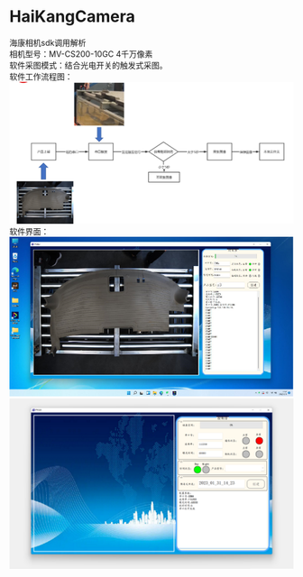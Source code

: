 # HaiKangCamera
海康相机sdk调用解析<br>
相机型号：MV-CS200-10GC 4千万像素<br>
软件采图模式：结合光电开关的触发式采图。<br>
软件工作流程图：<br>
![Image text](https://github.com/fpeanut/HaiKangCamera/blob/main/img/1.jpg)<br>
软件界面：<br>
![Image text](https://github.com/fpeanut/HaiKangCamera/blob/main/img/2.jpg)<br>
![Image text](https://github.com/fpeanut/HaiKangCamera/blob/main/img/3.jpg)<br>
